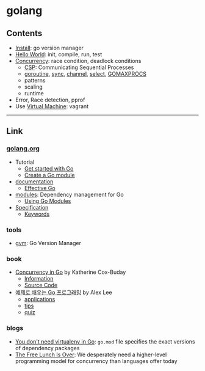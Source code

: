 # golang

## Contents

- [Install](install.md): go version manager
- [Hello World](examples/helloworld/README.md): init, compile, run, test
- [Concurrency](docs/concurrency.md): race condition, deadlock conditions
  - [CSP](docs/csp.md): Communicating Sequential Processes
  - [goroutine](docs/goroutine.md), [sync](docs/sync.md), [channel](docs/channel.md), [select](docs/select.md), [GOMAXPROCS](docs/gomaxprocs.md)
  - patterns
  - scaling
  - runtime
- Error, Race detection, pprof
- Use [Virtual Machine](docs/vm.md): vagrant

---

## Link

### [golang.org](https://golang.org/)

- Tutorial
  - [Get started with Go](https://golang.org/doc/tutorial/getting-started)
  - [Create a Go module](https://golang.org/doc/tutorial/create-module)
- [documentation](https://golang.org/doc/)
  - [Effective Go](https://golang.org/doc/effective_go)
- [modules](https://golang.org/ref/mod): Dependency management for Go
  - [Using Go Modules](https://blog.golang.org/using-go-modules)
- [Specification](https://golang.org/ref/spec)
  - [Keywords](https://golang.org/ref/spec#Keywords)

### tools

- [gvm](https://github.com/moovweb/gvm): Go Version Manager

### book

- [Concurrency in Go](https://www.oreilly.com/library/view/concurrency-in-go/9781491941294/) by Katherine Cox-Buday
  - [Information](https://katherine.cox-buday.com/concurrency-in-go/)
  - [Source Code](https://github.com/kat-co/concurrency-in-go-src)
- [예제로 배우는 Go 프로그래밍](http://golang.site/go/basics) by Alex Lee
  - [applications](http://golang.site/go/applications)
  - [tips](http://golang.site/go/tips)
  - [quiz](http://golang.site/quiz/tests)

### blogs

- [You don't need virtualenv in Go](https://eli.thegreenplace.net/2020/you-dont-need-virtualenv-in-go/): `go.mod` file specifies the exact versions of dependency packages
- [The Free Lunch Is Over](http://www.gotw.ca/publications/concurrency-ddj.htm): We desperately need a higher-level programming model for concurrency than languages offer today
